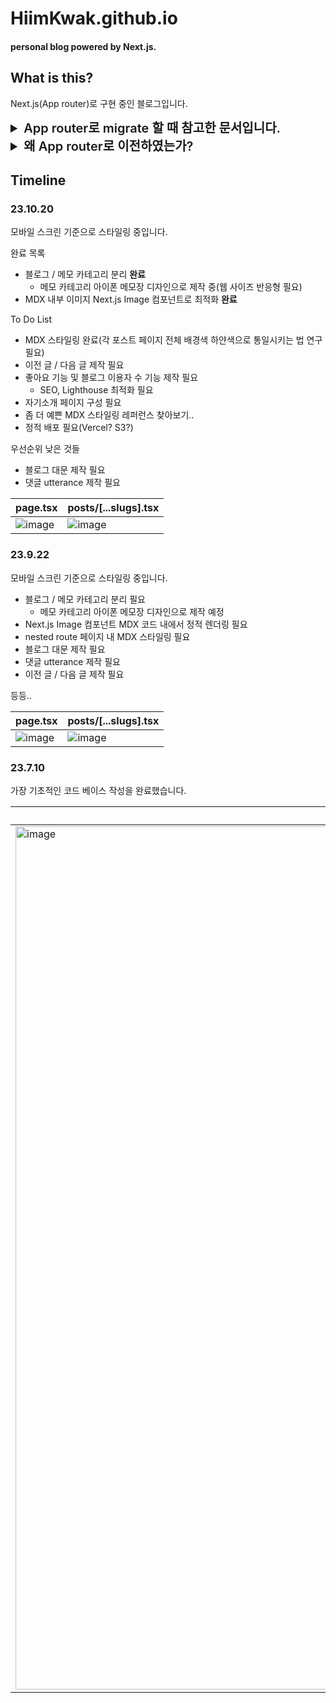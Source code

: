 # HiimKwak.github.io

#### personal blog powered by Next.js.

## What is this?

Next.js(App router)로 구현 중인 블로그입니다.

<details>
  <summary style="font-size: 1.25rem; font-weight: 600;">App router로 migrate 할 때 참고한 문서입니다.</summary>
    <ul>
      <span>App router migration</span>
      <ul>
        <li><a href="https://nextjs.org/docs/app/building-your-application/upgrading/app-router-migration#migrating-from-pages-to-app">NEXT.JS Docs: migrating-from-pages-to-app</a></li>
        <li><a href="https://disquiet.io/@woongsnote/makerlog/next-js%EC%99%80-content-layer%EB%A1%9C-mdx-%EB%B8%94%EB%A1%9C%EA%B7%B8-%EB%A7%8C%EB%93%A4%EA%B8%B0">DISQUIET: Next.js와 ContentLayer로 MDX 블로그 만들기(다소 문법적 오류 있음)</a></li>    
      </ul>
      <span>App router Static routing</span>
      <ul>
        <li><a href="https://nextjs.org/docs/app/api-reference/functions/generate-static-params">NEXT.JS Docs: generateStaticParams</a></li>
        <li><a href="https://nextjs.org/docs/app/api-reference/functions/generate-metadata">NEXT.JS Docs: generateMetaData</a></li>    
      </ul>
      <span>MDX</span>
      <ul>
        <li><a href="https://contentlayer.dev/docs/reference/next-contentlayer-e6e7eb3a#usemdxcomponent">Contentlayer Docs: useMDXComponent</a></li>
        <li><a href="https://github.com/contentlayerdev/next-contentlayer-example/blob/main/app/posts/%5Bslug%5D/page.tsx">Contentlayer example code with Next.js</a></li>    
      </ul>
      <span>Stying: TailwindCSS</span>
      <ul>
        <li><a href="https://nextjs.org/docs/app/building-your-application/styling/tailwind-css">NEXT.JS Docs: TailwindCSS</a></li>
        <li><a href="https://tailwindcss.com/docs/content-configuration">TailwindCSS Docs: Content Configuration</a></li>    
      </ul>
      <span>Image Optimization</span>
      <ul>
        <li><a href="https://nextjs.org/docs/app/api-reference/components/image#placeholder">NEXT.JS Docs: Image</a></li>
        <li><a href="https://contentlayer.dev/docs/sources/files/images-eeed57ba">Contentlayer Docs: Working with Images</a></li>    
      </ul>
      <span>지속적으로 업데이트 및 배포 예정입니다.</span>
    </ul>
</details>

<details>
  <summary style="font-size: 1.25rem; font-weight: 600;">왜 App router로 이전하였는가?</summary>
    <ul>
      <li>가장 큰 이유는 Page router의 기능을 모두 이해한 상황 속에서 App router가 stable해졌기 때문입니다.</li>
      <li>Client/Server 컴포넌트로의 변경과 getStaticProps/getStaticParams 등의 API가 default화되어 더욱 사용이 간편해졌습니다.</li>    
      <li>더 이상 정적 라우팅을 위한 함수들을 일일이 import하지 않아도 돼 코드가 매우 간결해지고 직관적이게 변했습니다.</li>
      <li>또한 폴더 단위의 라우팅도 기존 난잡하던 directory를 직관적으로 바꿔주었습니다.</li>
      <li>또한 정확한 이유를 파악하지 못했으나 getStaticParams로 블로그 글들을 slug로 뿌려주는 함수에서 불필요한 페이지 데이터 뻥튀기(?)로 large-page-data 워닝이 지속적으로 뜨는 문제도 App router로 이전하면서 사라졌습니다...</li>
      <li>굉장히 만족스럽습니다!</li>
    </ul>
</details>

## Timeline

### 23.10.20

모바일 스크린 기준으로 스타일링 중입니다.

완료 목록

- 블로그 / 메모 카테고리 분리 **완료**
  - 메모 카테고리 아이폰 메모장 디자인으로 제작 중(웹 사이즈 반응형 필요)
- MDX 내부 이미지 Next.js Image 컴포넌트로 최적화 **완료**

To Do List

- MDX 스타일링 완료(각 포스트 페이지 전체 배경색 하얀색으로 통일시키는 법 연구 필요)
- 이전 글 / 다음 글 제작 필요
- 좋아요 기능 및 블로그 이용자 수 기능 제작 필요
  - SEO, Lighthouse 최적화 필요
- 자기소개 페이지 구성 필요
- 좀 더 예쁜 MDX 스타일링 레퍼런스 찾아보기..
- 정적 배포 필요(Vercel? S3?)

우선순위 낮은 것들

- 블로그 대문 제작 필요
- 댓글 utterance 제작 필요

| page.tsx                                                                                                                    | posts/[...slugs].tsx                                                                                                        |
| --------------------------------------------------------------------------------------------------------------------------- | --------------------------------------------------------------------------------------------------------------------------- |
| <img alt="image" src="https://github.com/HiimKwak/HiimKwak.github.io/assets/87803596/28b5d1c7-7e96-40a9-92be-b7dafda1cd7b"> | <img alt="image" src="https://github.com/HiimKwak/HiimKwak.github.io/assets/87803596/23442152-e749-486c-9516-d7bdf9b729f9"> |

### 23.9.22

모바일 스크린 기준으로 스타일링 중입니다.

- 블로그 / 메모 카테고리 분리 필요
  - 메모 카테고리 아이폰 메모장 디자인으로 제작 예정
- Next.js Image 컴포넌트 MDX 코드 내에서 정적 렌더링 필요
- nested route 페이지 내 MDX 스타일링 필요
- 블로그 대문 제작 필요
- 댓글 utterance 제작 필요
- 이전 글 / 다음 글 제작 필요

등등..

| page.tsx                                                                                                                    | posts/[...slugs].tsx                                                                                                        |
| --------------------------------------------------------------------------------------------------------------------------- | --------------------------------------------------------------------------------------------------------------------------- |
| <img alt="image" src="https://github.com/HiimKwak/HiimKwak.github.io/assets/87803596/8f8b7366-1155-4bb4-a7b2-168ca8b760c9"> | <img alt="image" src="https://github.com/HiimKwak/HiimKwak.github.io/assets/87803596/802dfe13-b134-4eba-9d08-21e355e6024b"> |

### 23.7.10

가장 기초적인 코드 베이스 작성을 완료했습니다.

| index.tsx                                                                                                                                | posts/[id].tsx                                                                                                                           |
| ---------------------------------------------------------------------------------------------------------------------------------------- | ---------------------------------------------------------------------------------------------------------------------------------------- |
| <img width="1381" alt="image" src="https://github.com/HiimKwak/HiimKwak.github.io/assets/87803596/4f800015-fadc-4ed9-8b9a-92096dfe3f61"> | <img width="1381" alt="image" src="https://github.com/HiimKwak/HiimKwak.github.io/assets/87803596/faef8f14-b300-45a1-9a24-06b0ab5ad16a"> |
